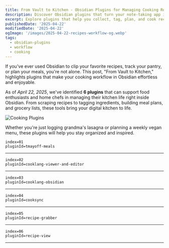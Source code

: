 ```yaml
---
title: From Vault to Kitchen - Obsidian Plugins for Managing Cooking Recipes (Recipes Workflow)
description: Discover Obsidian plugins that turn your note-taking app into a smart recipe manager - organize, plan, and cook with ease.
excerpt: Explore plugins that help you collect, tag, plan, and cook recipes right from your Obsidian vault. Perfect for chefs, foodies, and meal preppers.
publishedDate: '2025-04-22'
modifiedDate: '2025-04-22'
ogImage: '/images/2025-04-22-recipes-workflow-og.webp'
tags:
  - obsidian-plugins
  - workflow
  - cooking
---
```


If you've ever used Obsidian to clip your favorite recipes, track your pantry, or plan your meals, you're not alone. This post, "From Vault to Kitchen," highlights plugins that make your cooking workflow in Obsidian effortless and enjoyable.

As of _April 22, 2025_, we've identified **6 plugins** that can support food enthusiasts and home chefs in managing their kitchen life right inside Obsidian. From scraping recipes to tagging ingredients, building meal plans, and grocery lists, these tools bring your digital kitchen to life.

![Cooking Plugins](/images/2025-04-22-recipes-workflow.webp)

Whether you're just logging grandma's lasagna or planning a weekly vegan menu, these plugins will help you stay organized and inspired.

```plugin
index=01
pluginId=tmayoff-meals
```

---

```plugin
index=02
pluginId=cooklang-viewer-and-editor
```

---

```plugin
index=03
pluginId=cooklang-obsidian
```

---

```plugin
index=04
pluginId=cooksync
```

---

```plugin
index=05
pluginId=recipe-grabber
```

---

```plugin
index=06
pluginId=recipe-view
```

---
